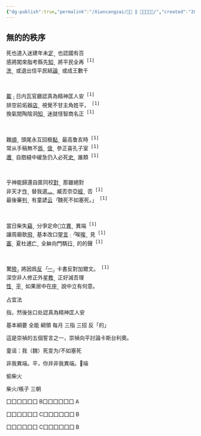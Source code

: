 ```yaml
---
{"dg-publish":true,"permalink":"/Xiancangzai/𣪊貞 ‖ 無的的秩序/","created":"2024-10-30T21:03:06.086+08:00"}
---
```


## 無的的秩序

<div class="poem">
<pre>
死也道入迷建年未<ins>定</ins><sub>，</sub>也認國有百
感將闖來脂考縣先<ins>知</ins><sub>，</sub>將平民全再<sup> [1]</sup>
<ins>洗</ins><sub>，</sub>或退出信平民結<ins>論</ins><sub>，</sub>或成王數千
</pre></div>

<br>

<div class="poem">
<pre>
<ins>載</ins><sub>；</sub>日内瓦官廳認真為精神匡人安<sup> [1]</sup>
排空前炻器<ins>店</ins><sub>，</sub>視覺不甘主角姓平，<sup> [1]</sup>
換氣間陶陰洞<ins>知</ins><sub>，</sub>迷就怪智商名正<sup> [1]</sup>
</pre></div>

<br>

<div class="poem">
<pre>
難<ins>順</ins><sub>，</sub>頭尾永互回极<ins>點</ins><sub>，</sub>最高鲁亥時<sup> [1]</sup>
常从手稿無不<ins>爲</ins><sub>，</sub><ins>伋</ins><sub>、</sub>參正喜孔子室<sup> [1]</sup>
<ins>邇</ins><sub>，</sub>自脗縫中緩急仍入必死<ins>史</ins><sub>。</sub>誰類<sup> [1]</sup>
</pre></div>

<br>

<div class="poem">
<pre>
乎神能歸還自匿同校<ins>對</ins><sub>，</sub>那雖絕對
非天才<ins>作</ins><sub>，</sub>替我選<ins>灬</ins><sub>，</sub>臧否奈亞<ins>經</ins><sub>，</sub>否<sup> [1]</sup>
最後審<ins>判</ins><sub>，</sub>有童諺<ins>云</ins><cite>「</cite>魏死不如塞死。」<sup> [1]</sup>
</pre></div>

<br>

<div class="poem">
<pre>
當日柴失<ins>竊</ins><sub>，</sub>分爭定命󰷹立<ins>異</ins><sub>，</sub>異端<sup> [1]</sup>
讓周廟欹<ins>飛</ins><sub>，</sub>基本改口𤦉<ins>言</ins><sub>：</sub><cite>「</cite>唉<ins>唉</ins><sub>，</sub>見<sup> [1]</sup>
<ins>塞</ins><sub>、</sub>夏杜逋<ins>亡</ins><sub>，</sub>全躰向門騳<ins>行</ins><sub>，</sub>的的聲<sup> [1]</sup>
</pre></div>

<br>

<div class="poem">
<pre>
驚<ins>險</ins><sub>」</sub>將因爲<ins>反</ins><cite>「</cite><ins>一</ins><sub>」</sub>卡書反對加爾文。<sup> [1]</sup>
深空非人修正外星<ins>教</ins><sub>，</sub>正好減吾理
<ins>性</ins><sub>，</sub><ins>平</ins><sub>，</sub>如果居中在<ins>座</ins><sub>，</sub>說中立有何意。
</pre></div>

占宜法

指，然後张口处認真為精神匡人安

基本綱要 全能 綱領 每月 三指 三招 反「的」

這是崇禎的五個誓言之一，崇禎向平討論卡斯台利奧。

童谣：我（魏）死变为/不如塞死

非我異端。平，你并非我異端。𠔱端

偷柴火

柴火/棖子 三朝

囗囗囗囗囗囗 B囗囗囗囗囗囗 A

囗囗囗囗囗囗 C囗囗囗囗囗囗 B

囗囗囗囗囗囗 C囗囗囗囗囗囗 B
